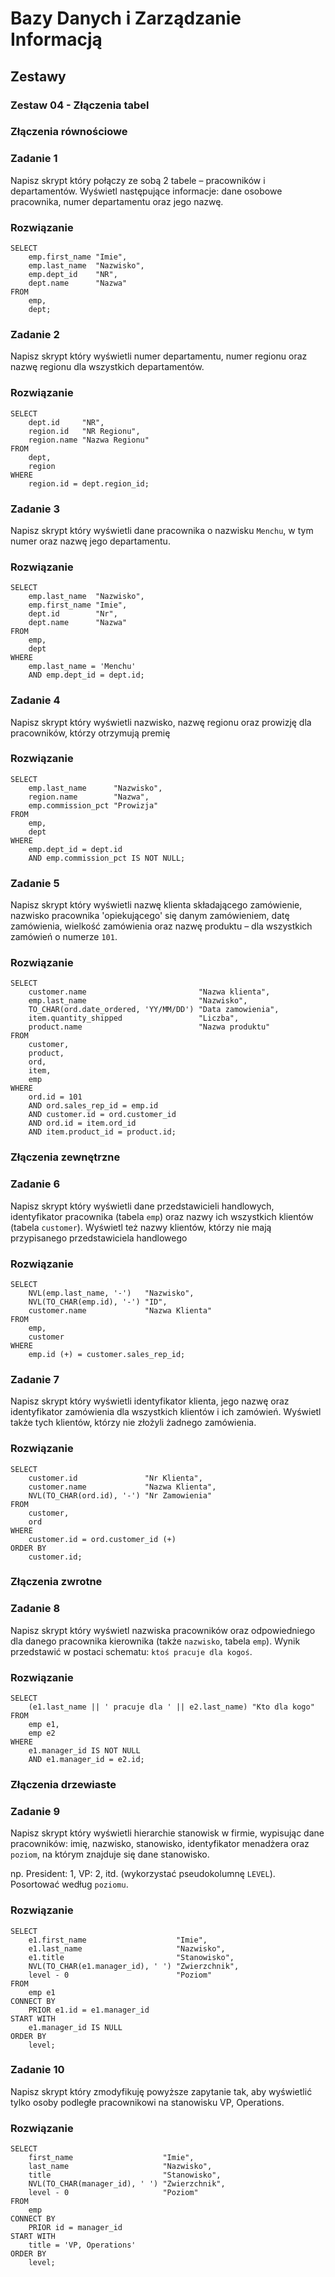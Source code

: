 # Bazy Danych i Zarządzanie Informacją

## Zestawy

### Zestaw 04 - Złączenia tabel

### Złączenia równościowe

### Zadanie 1

Napisz skrypt który połączy ze sobą 2 tabele – pracowników i departamentów. Wyświetl następujące informacje: dane osobowe pracownika, numer departamentu oraz jego nazwę.

### Rozwiązanie

```
SELECT
    emp.first_name "Imie",
    emp.last_name  "Nazwisko",
    emp.dept_id    "NR",
    dept.name      "Nazwa"
FROM
    emp,
    dept;
```

### Zadanie 2

Napisz skrypt który wyświetli numer departamentu, numer regionu oraz nazwę regionu dla wszystkich departamentów.

### Rozwiązanie

```
SELECT
    dept.id     "NR",
    region.id   "NR Regionu",
    region.name "Nazwa Regionu"
FROM
    dept,
    region
WHERE
    region.id = dept.region_id;
```

### Zadanie 3

Napisz skrypt który wyświetli dane pracownika o nazwisku ```Menchu```, w tym numer oraz nazwę jego departamentu.

### Rozwiązanie

```
SELECT
    emp.last_name  "Nazwisko",
    emp.first_name "Imie",
    dept.id        "Nr",
    dept.name      "Nazwa"
FROM
    emp,
    dept
WHERE
    emp.last_name = 'Menchu'
    AND emp.dept_id = dept.id;
```

### Zadanie 4

Napisz skrypt który wyświetli nazwisko, nazwę regionu oraz prowizję dla pracowników, którzy otrzymują premię

### Rozwiązanie

```
SELECT
    emp.last_name      "Nazwisko",
    region.name        "Nazwa",
    emp.commission_pct "Prowizja"
FROM
    emp,
    dept
WHERE
    emp.dept_id = dept.id
    AND emp.commission_pct IS NOT NULL;
```

### Zadanie 5

Napisz skrypt który wyświetli nazwę klienta składającego zamówienie, nazwisko pracownika 'opiekującego' się danym zamówieniem, datę zamówienia, wielkość zamówienia oraz nazwę produktu – dla wszystkich zamówień o numerze ```101```.

### Rozwiązanie

```
SELECT
    customer.name                         "Nazwa klienta",
    emp.last_name                         "Nazwisko",
    TO_CHAR(ord.date_ordered, 'YY/MM/DD') "Data zamowienia",
    item.quantity_shipped                 "Liczba",
    product.name                          "Nazwa produktu"
FROM
    customer,
    product,
    ord,
    item,
    emp
WHERE
    ord.id = 101
    AND ord.sales_rep_id = emp.id
    AND customer.id = ord.customer_id
    AND ord.id = item.ord_id
    AND item.product_id = product.id;
```

### Złączenia zewnętrzne

### Zadanie 6

Napisz skrypt który wyświetli dane przedstawicieli handlowych, identyfikator pracownika (tabela ```emp```) oraz nazwy ich wszystkich klientów (tabela ```customer```). Wyświetl też nazwy klientów, którzy nie mają przypisanego przedstawiciela handlowego

### Rozwiązanie

```
SELECT
    NVL(emp.last_name, '-')   "Nazwisko",
    NVL(TO_CHAR(emp.id), '-') "ID",
    customer.name             "Nazwa Klienta"
FROM
    emp,
    customer
WHERE
    emp.id (+) = customer.sales_rep_id;
```

### Zadanie 7

Napisz skrypt który wyświetli identyfikator klienta, jego nazwę oraz identyfikator zamówienia dla wszystkich klientów i ich zamówień. Wyświetl także tych klientów, którzy nie złożyli żadnego zamówienia. 

### Rozwiązanie

```
SELECT
    customer.id               "Nr Klienta",
    customer.name             "Nazwa Klienta",
    NVL(TO_CHAR(ord.id), '-') "Nr Zamowienia"
FROM
    customer,
    ord
WHERE
    customer.id = ord.customer_id (+)
ORDER BY
    customer.id;
```

### Złączenia zwrotne

### Zadanie 8

Napisz skrypt który wyświetl nazwiska pracowników oraz odpowiedniego dla danego pracownika kierownika (także ```nazwisko```, tabela ```emp```). Wynik przedstawić w postaci schematu: ```ktoś pracuje dla kogoś```. 

### Rozwiązanie

```
SELECT
    (e1.last_name || ' pracuje dla ' || e2.last_name) "Kto dla kogo"
FROM
    emp e1,
    emp e2
WHERE
    e1.manager_id IS NOT NULL
    AND e1.manager_id = e2.id;
```

### Złączenia drzewiaste

### Zadanie 9

Napisz skrypt który wyświetli hierarchie stanowisk w firmie, wypisując dane pracowników: imię, nazwisko, stanowisko, identyfikator menadżera oraz ```poziom```, na którym znajduje się dane stanowisko.

np. President: 1, VP: 2, itd. (wykorzystać pseudokolumnę ```LEVEL```). Posortować według ```poziomu```.

### Rozwiązanie

```
SELECT
    e1.first_name                    "Imie",
    e1.last_name                     "Nazwisko",
    e1.title                         "Stanowisko",
    NVL(TO_CHAR(e1.manager_id), ' ') "Zwierzchnik",
    level - 0                        "Poziom"
FROM
    emp e1
CONNECT BY
    PRIOR e1.id = e1.manager_id
START WITH 
    e1.manager_id IS NULL
ORDER BY
    level;
```

### Zadanie 10

Napisz skrypt który zmodyfikuję powyższe zapytanie tak, aby wyświetlić tylko osoby podległe pracownikowi na stanowisku VP, Operations.

### Rozwiązanie

```
SELECT
    first_name                    "Imie",
    last_name                     "Nazwisko",
    title                         "Stanowisko",
    NVL(TO_CHAR(manager_id), ' ') "Zwierzchnik",
    level - 0                     "Poziom"
FROM
    emp 
CONNECT BY
    PRIOR id = manager_id
START WITH
    title = 'VP, Operations'
ORDER BY
    level;
```
